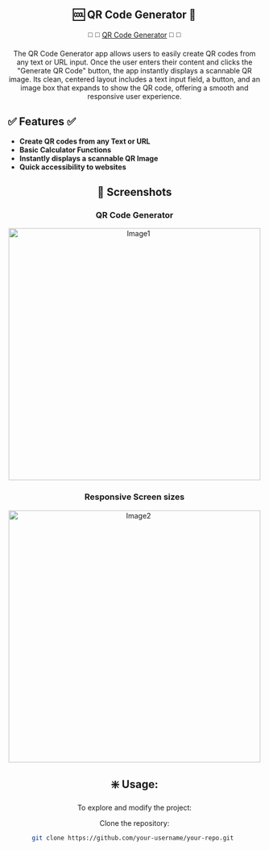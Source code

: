 <div align="center">
   
## 🆒 QR Code Generator 📱 

◻️ ◻️ [QR Code Generator](https://qr-code-generator-umber-rho.vercel.app/) ◻️ ◻️ 


The QR Code Generator app allows users to easily create QR codes from any text or URL input. Once the user enters their content and clicks the "Generate QR Code" button, the app instantly displays a scannable QR image. Its clean, centered layout includes a text input field, a button, and an image box that expands to show the QR code, offering a smooth and responsive user experience.
</div>


## ✅ Features ✅

- **Create QR codes from any Text or URL** 
- **Basic Calculator Functions** 
- **Instantly displays a scannable QR Image** 
- **Quick accessibility to websites**

<div align="center">
   
## 📸 Screenshots

### QR Code Generator
<img width="500" alt="Image1"  />

### Responsive Screen sizes
<img width="500" alt="Image2"   />


## ❇️ Usage:

To explore and modify the project:

Clone the repository:  
   ```sh
   git clone https://github.com/your-username/your-repo.git 

